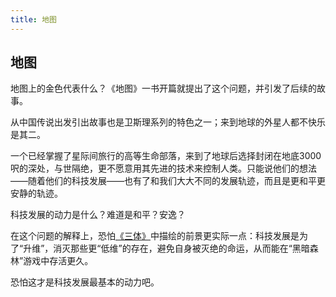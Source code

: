 ```yaml
---
title: 地图
---
```


## 地图

地图上的金色代表什么？《地图》一书开篇就提出了这个问题，并引发了后续的故事。

从中国传说出发引出故事也是卫斯理系列的特色之一；来到地球的外星人都不快乐是其二。

一个已经掌握了星际间旅行的高等生命部落，来到了地球后选择封闭在地底3000呎的深处，与世隔绝，更不愿意用其先进的技术来控制人类。只能说他们的想法——随着他们的科技发展——也有了和我们大大不同的发展轨迹，而且是更和平更安静的轨迹。

科技发展的动力是什么？难道是和平？安逸？

在这个问题的解释上，恐怕[《三体》](https://rsywx.net/books/01699.html)中描绘的前景更实际一点：科技发展是为了“升维”，消灭那些更“低维”的存在，避免自身被灭绝的命运，从而能在“黑暗森林”游戏中存活更久。

恐怕这才是科技发展最基本的动力吧。